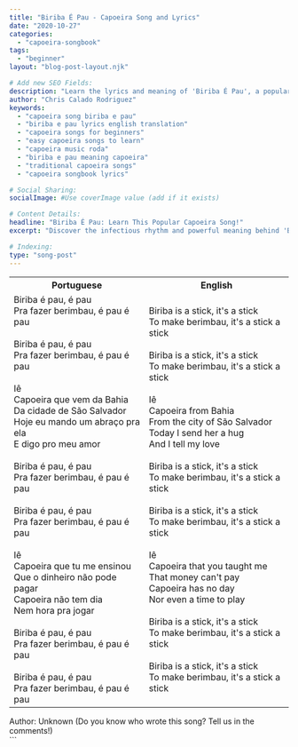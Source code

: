 ```yaml
---
title: "Biriba É Pau - Capoeira Song and Lyrics"
date: "2020-10-27"
categories:
  - "capoeira-songbook"
tags:
  - "beginner"
layout: "blog-post-layout.njk"

# Add new SEO Fields:
description: "Learn the lyrics and meaning of 'Biriba É Pau', a popular beginner-friendly Capoeira song. Perfect for training and rodas."
author: "Chris Calado Rodriguez"
keywords:
  - "capoeira song biriba e pau"
  - "biriba e pau lyrics english translation"
  - "capoeira songs for beginners"
  - "easy capoeira songs to learn"
  - "capoeira music roda"
  - "biriba e pau meaning capoeira"
  - "traditional capoeira songs"
  - "capoeira songbook lyrics"

# Social Sharing:
socialImage: #Use coverImage value (add if it exists)

# Content Details:
headline: "Biriba É Pau: Learn This Popular Capoeira Song!"
excerpt: "Discover the infectious rhythm and powerful meaning behind 'Biriba É Pau', a fundamental Capoeira song cherished by beginners and masters alike."

# Indexing:
type: "song-post"
---
```



<table class="capoeira-table">
    <tr class="header-row">
        <th>Portuguese</th>
        <th>English</th>
    </tr>
    <tr>
        <td>Biriba é pau, é pau<br>Pra fazer berimbau, é pau é pau<br><br>Biriba é pau, é pau<br>Pra fazer berimbau, é pau é pau<br><br>Iê<br>Capoeira que vem da Bahia<br>Da cidade de São Salvador<br>Hoje eu mando um abraço pra ela<br>E digo pro meu amor<br><br>Biriba é pau, é pau<br>Pra fazer berimbau, é pau é pau<br><br>Biriba é pau, é pau<br>Pra fazer berimbau, é pau é pau<br><br>Iê<br>Capoeira que tu me ensinou<br>Que o dinheiro não pode pagar<br>Capoeira não tem dia<br>Nem hora pra jogar<br><br>Biriba é pau, é pau<br>Pra fazer berimbau, é pau é pau<br><br>Biriba é pau, é pau<br>Pra fazer berimbau, é pau é pau</td>
        <td>Biriba is a stick, it's a stick<br>To make berimbau, it's a stick a stick<br><br>Biriba is a stick, it's a stick<br>To make berimbau, it's a stick a stick<br><br>Iê<br>Capoeira from Bahia<br>From the city of São Salvador<br>Today I send her a hug<br>And I tell my love<br><br>Biriba is a stick, it's a stick<br>To make berimbau, it's a stick a stick<br><br>Biriba is a stick, it's a stick<br>To make berimbau, it's a stick a stick<br><br>Iê<br>Capoeira that you taught me<br>That money can't pay<br>Capoeira has no day<br>Nor even a time to play<br><br>Biriba is a stick, it's a stick<br>To make berimbau, it's a stick a stick<br><br>Biriba is a stick, it's a stick<br>To make berimbau, it's a stick a stick</td>
    </tr>
</table>
<figcaption>
Author: Unknown (Do you know who wrote this song? Tell us in the comments!)
</figcaption>
```